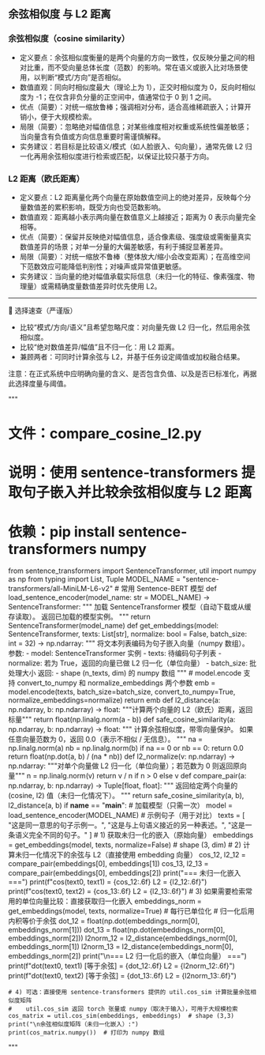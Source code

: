 ## 余弦相似度 与 L2 距离

### 余弦相似度（cosine similarity）
- 定义要点：余弦相似度衡量的是两个向量的方向一致性，仅反映分量之间的相对比重，而不受向量总体长度（范数）的影响。常在语义或嵌入比对场景使用，以判断“模式/方向”是否相似。  
- 数值直观：同向时相似度最大（理论上为 1），正交时相似度为 0，反向时相似度为 -1；在仅含非负分量的正空间中，值通常位于 0 到 1 之间。  
- 优点（简要）：对统一缩放鲁棒；强调相对分布，适合高维稀疏嵌入；计算开销小，便于大规模检索。  
- 局限（简要）：忽略绝对幅值信息；对某些维度相对权重或系统性偏差敏感；当向量含有负值或方向信息重要时需谨慎解释。  
- 实务建议：若目标是比较语义/模式（如人脸嵌入、句向量），通常先做 L2 归一化再用余弦相似度进行检索或匹配，以保证比较只基于方向。

### L2 距离（欧氏距离）
- 定义要点：L2 距离量化两个向量在原始数值空间上的绝对差异，反映每个分量数值差的累积影响，既受方向也受范数影响。  
- 数值直观：距离越小表示两向量在数值意义上越接近；距离为 0 表示向量完全相等。  
- 优点（简要）：保留并反映绝对幅值信息，适合像素级、强度级或需衡量真实数值差异的场景；对单一分量的大偏差敏感，有利于捕捉显著差异。  
- 局限（简要）：对统一缩放不鲁棒（整体放大/缩小会改变距离）；在高维空间下范数效应可能降低判别性；对噪声或异常值更敏感。  
- 实务建议：当向量的绝对幅值承载实际信息（未归一化的特征、像素强度、物理量）或需精确度量数值差异时优先使用 L2。

---

🎯 选择速查（严谨版）  
- 比较“模式/方向/语义”且希望忽略尺度：对向量先做 L2 归一化，然后用余弦相似度。  
- 比较“绝对数值差异/幅值”且不归一化：用 L2 距离。  
- 兼顾两者：可同时计算余弦与 L2，并基于任务设定阈值或加权融合结果。

注意：在正式系统中应明确向量的含义、是否包含负值、以及是否已标准化，再据此选择度量与阈值。





"""
# 文件：compare_cosine_l2.py
# 说明：使用 sentence-transformers 提取句子嵌入并比较余弦相似度与 L2 距离
# 依赖：pip install sentence-transformers numpy
from sentence_transformers import SentenceTransformer, util
import numpy as np
from typing import List, Tuple
MODEL_NAME = "sentence-transformers/all-MiniLM-L6-v2"  # 常用 Sentence-BERT 模型
def load_sentence_encoder(model_name: str = MODEL_NAME) -> SentenceTransformer:
    """
    加载 SentenceTransformer 模型（自动下载或从缓存读取）。
    返回已加载的模型实例。
    """
    return SentenceTransformer(model_name)
def get_embeddings(model: SentenceTransformer, texts: List[str],
                   normalize: bool = False, batch_size: int = 32) -> np.ndarray:
    """
    将文本列表编码为句子嵌入向量（numpy 数组）。
    参数:
      - model: SentenceTransformer 实例
      - texts: 待编码句子列表
      - normalize: 若为 True，返回的向量已做 L2 归一化（单位向量）
      - batch_size: 批处理大小
    返回:
      - shape (n_texts, dim) 的 numpy 数组
    """
    # model.encode 支持 convert_to_numpy 和 normalize_embeddings 两个参数
    emb = model.encode(texts,
                       batch_size=batch_size,
                       convert_to_numpy=True,
                       normalize_embeddings=normalize)
    return emb
def l2_distance(a: np.ndarray, b: np.ndarray) -> float:
    """计算两个向量的 L2（欧氏）距离，返回标量"""
    return float(np.linalg.norm(a - b))
def safe_cosine_similarity(a: np.ndarray, b: np.ndarray) -> float:
    """
    计算余弦相似度，带零向量保护。
    如果任意向量范数为 0，返回 0.0（表示不相似 / 无信息）。
    """
    na = np.linalg.norm(a)
    nb = np.linalg.norm(b)
    if na == 0 or nb == 0:
        return 0.0
    return float(np.dot(a, b) / (na * nb))
def l2_normalize(v: np.ndarray) -> np.ndarray:
    """对单个向量做 L2 归一化（单位向量）；若范数为 0 则返回原向量"""
    n = np.linalg.norm(v)
    return v / n if n > 0 else v
def compare_pair(a: np.ndarray, b: np.ndarray) -> Tuple[float, float]:
    """
    返回给定两个向量的 (cosine, l2) 值（未归一化情况下）。
    """
    return safe_cosine_similarity(a, b), l2_distance(a, b)
if __name__ == "__main__":
    # 加载模型（只需一次）
    model = load_sentence_encoder(MODEL_NAME)
    # 示例句子（用于对比）
    texts = [
        "这是同一意思的句子示例一。",
        "这是与上句语义接近的另一种表述。",
        "这是一条语义完全不同的句子。"
    ]
    # 1) 获取未归一化的嵌入（原始向量）
    embeddings = get_embeddings(model, texts, normalize=False)  # shape (3, dim)
    # 2) 计算未归一化情况下的余弦与 L2（直接使用 embedding 向量）
    cos_12, l2_12 = compare_pair(embeddings[0], embeddings[1])
    cos_13, l2_13 = compare_pair(embeddings[0], embeddings[2])
    print("=== 未归一化嵌入 ===")
    print(f"cos(text0, text1) = {cos_12:.6f}    L2 = {l2_12:.6f}")
    print(f"cos(text0, text2) = {cos_13:.6f}    L2 = {l2_13:.6f}")
    # 3) 如果需要检索常用的单位向量比较：直接获取归一化嵌入
    embeddings_norm = get_embeddings(model, texts, normalize=True)  # 每行已单位化
    # 归一化后用内积等价于余弦
    dot_12 = float(np.dot(embeddings_norm[0], embeddings_norm[1]))
    dot_13 = float(np.dot(embeddings_norm[0], embeddings_norm[2]))
    l2norm_12 = l2_distance(embeddings_norm[0], embeddings_norm[1])
    l2norm_13 = l2_distance(embeddings_norm[0], embeddings_norm[2])
    print("\n=== L2 归一化后的嵌入（单位向量） ===")
    print(f"dot(text0, text1) [等于余弦] = {dot_12:.6f}    L2 = {l2norm_12:.6f}")
    print(f"dot(text0, text2) [等于余弦] = {dot_13:.6f}    L2 = {l2norm_13:.6f}")

    # 4) 可选：直接使用 sentence-transformers 提供的 util.cos_sim 计算批量余弦相似度矩阵
    #    util.cos_sim 返回 torch 张量或 numpy（取决于输入），可用于大规模检索
    cos_matrix = util.cos_sim(embeddings, embeddings)  # shape (3,3)
    print("\n余弦相似度矩阵（未归一化嵌入）:")
    print(cos_matrix.numpy())  # 打印为 numpy 数组
"""

